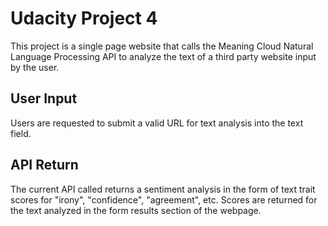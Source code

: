 # Udacity Project 4

This project is a single page website that calls the Meaning Cloud Natural Language Processing API to analyze the text of a third party website input by the user.

## User Input

Users are requested to submit a valid URL for text analysis into the text field.

## API Return

The current API called returns a sentiment analysis in the form of text trait scores for "irony", "confidence", "agreement", etc. Scores are returned for the text analyzed in the form results section of the webpage.